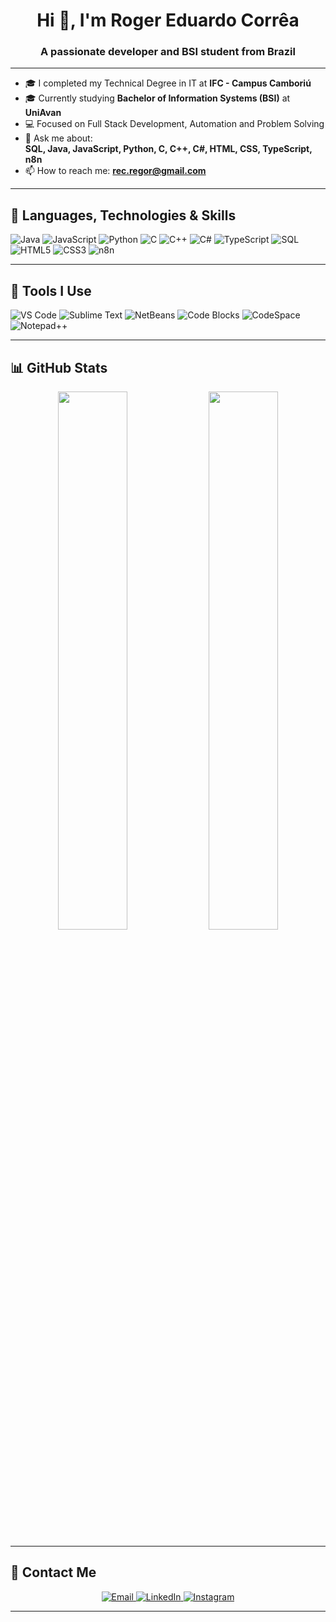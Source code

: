 <h1 align="center">Hi 👋, I'm Roger Eduardo Corrêa</h1>
<h3 align="center">A passionate developer and BSI student from Brazil</h3>

---

- 🎓 I completed my Technical Degree in IT at **IFC - Campus Camboriú**
- 🎓 Currently studying **Bachelor of Information Systems (BSI)** at **UniAvan**
- 💻 Focused on Full Stack Development, Automation and Problem Solving
- 💬 Ask me about:  
  **SQL, Java, JavaScript, Python, C, C++, C#, HTML, CSS, TypeScript, n8n**
- 📫 How to reach me: **rec.regor@gmail.com**

---

## 🚀 Languages, Technologies & Skills

![Java](https://img.shields.io/badge/Java-ED8B00?style=for-the-badge&logo=java&logoColor=white)
![JavaScript](https://img.shields.io/badge/JavaScript-F7DF1E?style=for-the-badge&logo=javascript&logoColor=black)
![Python](https://img.shields.io/badge/Python-3776AB?style=for-the-badge&logo=python&logoColor=white)
![C](https://img.shields.io/badge/C-00599C?style=for-the-badge&logo=c&logoColor=white)
![C++](https://img.shields.io/badge/C++-00599C?style=for-the-badge&logo=c%2B%2B&logoColor=white)
![C#](https://img.shields.io/badge/C%23-239120?style=for-the-badge&logo=c-sharp&logoColor=white)
![TypeScript](https://img.shields.io/badge/TypeScript-007ACC?style=for-the-badge&logo=typescript&logoColor=white)
![SQL](https://img.shields.io/badge/SQL-4479A1?style=for-the-badge&logo=mysql&logoColor=white)
![HTML5](https://img.shields.io/badge/HTML5-E34F26?style=for-the-badge&logo=html5&logoColor=white)
![CSS3](https://img.shields.io/badge/CSS3-1572B6?style=for-the-badge&logo=css3&logoColor=white)
![n8n](https://img.shields.io/badge/n8n-FE5800?style=for-the-badge&logo=n8n&logoColor=white)

---

## 🧰 Tools I Use

![VS Code](https://img.shields.io/badge/VS--Code-007ACC?style=for-the-badge&logo=visual-studio-code&logoColor=white)
![Sublime Text](https://img.shields.io/badge/Sublime-FF9800?style=for-the-badge&logo=sublime-text&logoColor=white)
![NetBeans](https://img.shields.io/badge/NetBeans-1B6AC6?style=for-the-badge&logo=apachenetbeanside&logoColor=white)
![Code Blocks](https://img.shields.io/badge/Code--Blocks-000000?style=for-the-badge&logo=codeblocks&logoColor=white)
![CodeSpace](https://img.shields.io/badge/CodeSpace-181717?style=for-the-badge&logo=github&logoColor=white)
![Notepad++](https://img.shields.io/badge/Notepad++-90E59A?style=for-the-badge&logo=notepadplusplus&logoColor=black)

---

## 📊 GitHub Stats

<div align="center">
  <img src="https://github-readme-stats.vercel.app/api?username=rogercorrea&show_icons=true&theme=radical" width="47%"/>
  <img src="https://github-readme-stats.vercel.app/api/top-langs/?username=rogercorrea&layout=compact&theme=radical" width="47%"/>
</div>

---

## 🔗 Contact Me

<div align="center">
  <a href="mailto:rec.regor@gmail.com">
    <img src="https://img.shields.io/badge/Email-D14836?style=for-the-badge&logo=gmail&logoColor=white" alt="Email">
  </a>
  <a href="https://www.linkedin.com/in/reczin" target="_blank">
    <img src="https://img.shields.io/badge/LinkedIn-0077B5?style=for-the-badge&logo=linkedin&logoColor=white" alt="LinkedIn">
  </a>
  <a href="https://www.instagram.com/reczin_?igsh=dW5nbmc4ZzY0ZjVh" target="_blank">
    <img src="https://img.shields.io/badge/Instagram-E4405F?style=for-the-badge&logo=instagram&logoColor=white" alt="Instagram">
  </a>
</div>

---
